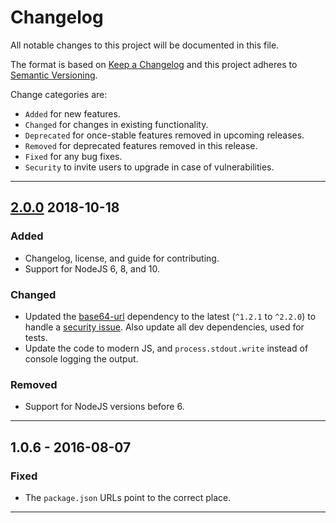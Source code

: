 # Changelog

All notable changes to this project will be documented in this file.

The format is based on [Keep a Changelog](http://keepachangelog.com/en/1.0.0/)
and this project adheres to [Semantic Versioning](http://semver.org/spec/v2.0.0.html).

Change categories are:

* `Added` for new features.
* `Changed` for changes in existing functionality.
* `Deprecated` for once-stable features removed in upcoming releases.
* `Removed` for deprecated features removed in this release.
* `Fixed` for any bug fixes.
* `Security` to invite users to upgrade in case of vulnerabilities.

---

## [2.0.0] 2018-10-18

### Added

- Changelog, license, and guide for contributing.
- Support for NodeJS 6, 8, and 10.

### Changed

- Updated the [base64-url](https://github.com/joaquimserafim/base64-url)
  dependency to the latest (`^1.2.1` to `^2.2.0`) to handle a
  [security issue](https://nodesecurity.io/advisories/660). Also
  update all dev dependencies, used for tests.
- Update the code to modern JS, and `process.stdout.write` instead of
  console logging the output.

### Removed

- Support for NodeJS versions before 6.

---

## **1.0.6** - 2016-08-07

### Fixed

- The `package.json` URLs point to the correct place.

---

[Unreleased]: https://github.com/saibotsivad/base64-url-cli/compare/v2.0.0...HEAD
[2.0.0]: https://github.com/saibotsivad/base64-url-cli/compare/v1.0.6...v2.0.0
